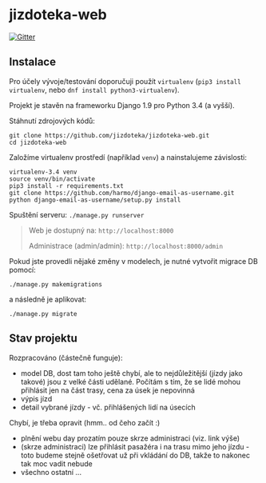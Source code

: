 # jizdoteka-web

[![Gitter](https://badges.gitter.im/jizdoteka/general.svg)](https://gitter.im/jizdoteka/general?utm_source=badge&utm_medium=badge&utm_campaign=pr-badge&utm_content=badge)

## Instalace

Pro účely vývoje/testování doporučuji použít `virtualenv` (`pip3 install virtualenv`, nebo `dnf install python3-virtualenv`).

Projekt je stavěn na frameworku Django 1.9 pro Python 3.4 (a vyšší).

Stáhnutí zdrojových kódů:
```
git clone https://github.com/jizdoteka/jizdoteka-web.git
cd jizdoteka-web
```

Založíme virtualenv prostředí (například `venv`) a nainstalujeme závislosti:
```
virtualenv-3.4 venv
source venv/bin/activate
pip3 install -r requirements.txt
git clone https://github.com/harmo/django-email-as-username.git
python django-email-as-username/setup.py install
```

Spuštění serveru: `./manage.py runserver`

> Web je dostupný na: `http://localhost:8000`
>
> Administrace (admin/admin): `http://localhost:8000/admin`

Pokud jste provedli nějaké změny v modelech, je nutné vytvořit migrace DB pomocí:
```
./manage.py makemigrations
```
a následně je aplikovat:
```
./manage.py migrate
```

## Stav projektu
Rozpracováno (částečně funguje):
 * model DB, dost tam toho ještě chybí, ale to nejdůležitější (jízdy jako takové) jsou z velké části udělané. Počítám s tím, že se lidé mohou přihlásit jen na část trasy, cena za úsek je nepovinná
 * výpis jízd
 * detail vybrané jízdy - vč. přihlášených lidí na úsecích

Chybí, je třeba opravit (hmm.. od čeho začít :)
 * plnění webu day prozatím pouze skrze administraci (viz. link výše)
 * (skrze administraci) lze přihlásit pasažéra i na trasu mimo jeho jízdu - toto budeme stejně ošetřovat už při vkládání do DB, takže to nakonec tak moc vadit nebude
 * všechno ostatní ...
